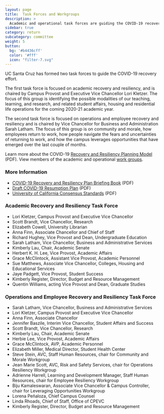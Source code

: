 ```yaml
---
layout: page
title:  Task Forces and Workgroups
description: >
  Academic and operational task forces are guiding the COVID-19 recovery effort.
sidebar: true
category: return
subcategory: committee
weight: 5
button:
  bg: '#b4436cff'
  color: '#fff'
  icon: "filter-7.svg"
---
```


UC Santa Cruz has formed two task forces to guide the COVID-19 recovery effort.

The first task force is focused on academic recovery and resiliency, and is chaired by Campus Provost and Executive Vice Chancellor Lori Kletzer. The focus of this group is identifying the possible modalities of our teaching, learning, and research, and related student affairs, housing and residential life operations for the coming 2020-21 academic year.

The second task force is focused on operations and employee recovery and resiliency and is chaired by Vice Chancellor for Business and Administration Sarah Latham. The focus of this group is on community and morale, how employees return to work, how people navigate the fears and uncertainties of returning to work, and how the campus leverages opportunities that have emerged over the last couple of months.

Learn more about the COVID-19 [Recovery and Resiliency Planning Model](/assets/images/recovery-resiliency-model.pdf) (PDF). View members of the academic and operational [work groups](/returning-to-campus/committees/subcommittees/).

### More Information
* [COVID-19 Recovery and Resiliency Plan Briefing Book](/assets/images/ucsc-recovery-resiliency-briefing-book.pdf) (PDF)
* [Draft COVID-19 Resumption Plan](/assets/images/draft-resumption-plan.pdf) (PDF)
* [University of California Consensus Standards](/assets/images/uc-consent-standard.pdf) (PDF)

### Academic Recovery and Resiliency Task Force

* Lori Kletzer, Campus Provost and Executive Vice Chancellor
* Scott Brandt, Vice Chancellor, Research
* Elizabeth Cowell, University Librarian
* Anna Finn, Associate Chancellor and Chief of Staff
* Richard Hughey, Vice Provost and Dean, Undergraduate Education
* Sarah Latham, Vice Chancellor, Business and Administrative Services
* Kimberly Lau, Chair, Academic Senate
* Herbert K. H. Lee, Vice Provost, Academic Affairs
* Grace McClintock, Assistant Vice Provost, Academic Personnel
* Sue Matthews, Associate Vice Chancellor, Colleges, Housing and Educational Services
* Jaye Padgett, Vice Provost, Student Success
* Kimberly Register, Director, Budget and Resource Management
* Quentin Williams, acting Vice Provost and Dean, Graduate Studies

### Operations and Employee Recovery and Resiliency Task Force 

* Sarah Latham, Vice Chancellor, Business and Administrative Services
* Lori Kletzer, Campus Provost and Executive Vice Chancellor
* Anna Finn, Associate Chancellor
* Jennifer Baszile, Interim Vice Chancellor, Student Affairs and Success
* Scott Brandt, Vice Chancellor, Research
* Kimberly Lau, Chair, Academic Senate
* Herbie Lee, Vice Provost, Academic Affairs
* Grace McClintock, AVP, Academic Personnel
* Elizabeth Miller, Medical Director, Student Health Center
* Steve Stein, AVC, Staff Human Resources, chair for Community and Morale Workgroup
* Jean Marie Scott, AVC, Risk and Safety Services, chair for Operations Resiliency Workgroup
* Adrienne Harrell, Learning and Development Manager, Staff Human Resources, chair for Employee Resiliency Workgroup 
* Biju Kamaleswaran, Associate Vice Chancellor & Campus Controller, chair for Leveraging Opportunities Workgroup
* Lorena Peñaloza, Chief Campus Counsel
* Linda Rhoads, Chief of Staff, Office of CPEVC
* Kimberly Register, Director, Budget and Resource Management
